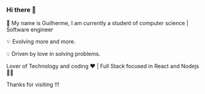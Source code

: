 
### Hi there 👋
🚀 My name is Guilherme, I am currently a student of computer science | Software engineer

✨ Evolving more and more.

💡 Driven by love in solving problems.

Lover of Technology and coding ❤️ | Full Stack focused in React and Nodejs 👨‍💻

Thanks for visiting !!!
